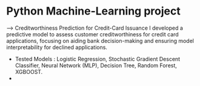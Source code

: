 # Python Machine-Learning project <br> 
--> Creditworthiness Prediction for Credit-Card Issuance
I developed a predictive model to assess customer creditworthiness for credit card applications, focusing on aiding bank decision-making and ensuring model interpretability for declined applications.
- Tested Models : Logistic Regression, Stochastic Gradient Descent Classifier, Neural Network (MLP), Decision Tree, Random Forest, XGBOOST.
- ![]()
